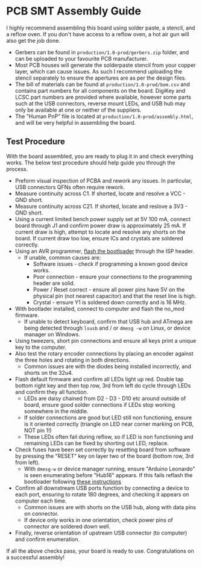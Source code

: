 # PCB SMT Assembly Guide

I highly recommend assembling this board using solder paste, a stencil, and a reflow oven. If you don't have access to a reflow oven, a hot air gun will also get the job done.

- Gerbers can be found in `production/1.0-prod/gerbers.zip` folder, and can be uploaded to your favourite PCB manufacturer.
- Most PCB houses will generate the solderpaste stencil from your copper layer, which can cause issues. As such I recommend uploading the stencil separately to ensure the apertures are as per the design files.
- The bill of materials can be found at `production/1.0-prod/bom.csv` and contains part numbers for all components on the board. DigiKey and LCSC part numbers are provided where available, however some parts such at the USB connectors, reverse mount LEDs, and USB hub may only be available at one or neither of the suppliers.
- The "Human PnP" file is located at `production/1.0-prod/assembly.html`, and will be very helpful in assembling the board.

## Test Procedure

With the board assembled, you are ready to plug it in and check everything works. The below test procedure should help guide you through the process. 

- Preform visual inspection of PCBA and rework any issues. In particular, USB connectors QFNs often require rework.
- Measure continuity across C1. If shorted, locate and resolve a VCC - GND short.
- Measure continuity across C21. If shorted, locate and reslove a 3V3 - GND short.
- Using a current limited bench power supply set at 5V 100 mA, connect board through J1 and confirm power draw is approximately 25 mA. If current draw is high, attempt to locate and resolve any shorts on the board. If current draw too low, ensure ICs and crystals are soldered correctly.
- Using an AVR programmer, [flash the bootloader](Documents/advanced-config.md#bootloader-flashing) through the ISP header.
	- If unable, common causes are:
		- Software issues - check if programming a known good device works.
		- Poor connection - ensure your connections to the programming header are solid.
		- Power / Reset correct - ensure all power pins have 5V on the physical pin (not nearest capacitor) and that the reset line is high.
		- Crystal - ensure Y1 is soldered down correctly and is 16 MHz.
- With bootlader installed, connect to computer and flash the no_mod firmware.
	- If unable to detect keyboard, confirm that USB hub and ATmega are being detected through `lsusb` and / or `dmesg -w` on Linux, or device manager on Windows. 
- Using tweezers, short pin connections and ensure all keys print a unique key to the computer.
- Also test the rotary encoder connections by placing an encoder against the three holes and rotating in both directions.
	- Common issues are with the diodes being installed incorrectly, and shorts on the 32u4.
- Flash default firmware and confirm all LEDs light up red. Double tap bottom right key and then top row, 3rd from left do cycle through LEDs and confirm they all function.
	- LEDs are daisy chained from D2 - D3 - D10 etc around outside of board, ensure good solder connections if LEDs stop working somewhere in the middle.
	- If solder connections are good but LED still non functioning, ensure is it oriented correctly (triangle on LED near corner marking on PCB, NOT pin 1!)
	- These LEDs often fail during reflow, so if LED is non functioning and remaining LEDs can be fixed by shorting out LED, replace.
- Check fuses have been set correctly by resetting board from software by pressing the "RESET" key on layer two of the board (bottom row, 3rd from left).
   - With `dmesg-w` or device manager running, ensure "Arduino Leonardo" is seen enumerating before "Hub16" appears. If this fails reflash the bootloader following [these instructions](Documents/advanced-config.md#bootloader-flashing)
- Confirm all downstream USB ports function by connecting a device to each port, ensuring to rotate 180 degrees, and checking it appears on computer each time.
	- Common issues are with shorts on the USB hub, along with data pins on connector.
	- If device only works in one orientation, check power pins of connector are soldered down well.
- Finally, reverse orientation of upstream USB connector (to computer) and confirm enumeration.

If all the above checks pass, your board is ready to use. Congratulations on a successful assembly!

